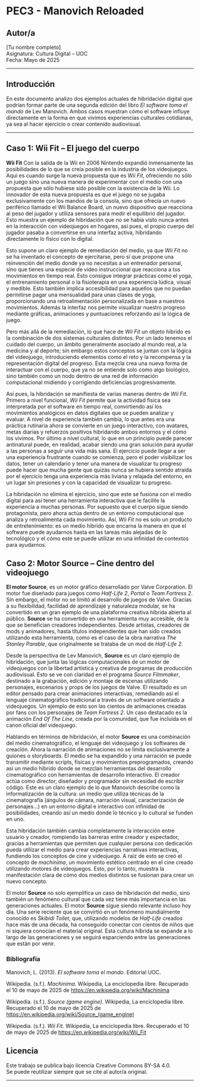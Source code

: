 # PEC3 - Manovich Reloaded

## Autor/a
[Tu nombre completo]  
Asignatura: Cultura Digital – UOC  
Fecha: Mayo de 2025

---

## Introducción

En este documento analizo dos ejemplos actuales de hibridación digital que podrían formar parte de una segunda edición del libro *El software toma el mando* de Lev Manovich. Ambos casos muestran cómo el software influye directamente en la forma en que vivimos experiencias culturales cotidianas, ya sea al hacer ejercicio o crear contenido audiovisual. 

---

## Caso 1: Wii Fit – El juego del cuerpo

**Wii Fit**
Con la salida de la Wii en 2006 Nintendo expandió inmensamente las posibilidades de lo que se creía posible en la industria de los videojuegos. Aquí es cuando surge la nueva propuesta que es *Wii Fit*, ofreciendo no sólo un juego sino una nueva manera de experimentar con el medio con una propuesta que sólo hubiese sido posible con la existencia de la Wii. Lo innovador de esta nueva propuesta es que el juego no se jugaba exclusivamente con los mandos de la consola, sino que ofrecía un nuevo periférico llamado el Wii Balance Board, un nuevo dispositivo que reacciona al peso del jugador y utiliza sensores para medir el equilibrio del jugador. Esto muestra un ejemplo de hibridación que no se había visto nunca antes en la interacción con videojuegos en hogares, así pues, el propio cuerpo del jugador pasaba a convertirse en una interfaz activa, hibridando directamente lo físico con lo digital.

Esto supone un claro ejemplo de remediación del medio, ya que *Wii Fit* no se ha inventado el concepto de ejercitarse, pero sí que propone una reinvención del medio donde ya no necesitas a un entrenador personal, sino que tienes una especie de video instruccional que reacciona a tus movimientos en tiempo real. Esto consigue integrar prácticas como el yoga, el entrenamiento personal o la fisioterapia en una experiencia lúdica, visual y medible. Esto también implica accesibilidad para aquellos que no puedan permitirse pagar una mensualidad para unas clases de yoga, proporcionando una retroalimentación personalizada en base a nuestros movimientos. Además la interfaz nos permite visualizar nuestro progreso mediante gráficas, animaciones y puntuaciones reforzando así la lógica de juego.

Pero más allá de la remediación, lo que hace de *Wii Fit* un objeto híbrido es la combinación de dos sistemas culturales distintos. Por un lado tenemos el cuidado del cuerpo, un ámbito generalmente asociado al mundo real, a la medicina y al deporte; sin embargo estos conceptos se juntan con la lógica del videojuego, introduciendo elementos como el reto y la recompensa y la representación digital del progreso. Esta mezcla crea una nueva forma de interactuar con el cuerpo, que ya no se entiende solo como algo biológico, sino también como un nodo dentro de una red de información computacional midiendo y corrigiendo deficiencias progresivamente.

Así pues, la hibridación se manifiesta de varias maneras dentro de *Wii Fit*. Primero a nivel funcional, *Wii Fit* permite que la actividad física sea interpretada por el software en tiempo real, convirtiendo así los movimientos analógicos en datos digitales que se pueden analizar y evaluar. A nivel de experiencia también cambia, lo que antes era una práctica rutinaria ahora se convierte en un juego interactivo, con avatares, metas diarias y refuerzos positivos hibridando ambos entornos y el cómo los vivimos. Por último a nivel cultural, lo que en un principio puede parecer antinatural puede, en realidad, acabar siendo una gran solución para ayudar a las personas a seguir una vida más sana. El ejercicio puede llegar a ser una experiencia frustrante cuando se comienza, pero el poder visibilizar los datos, tener un calendario y tener una manera de visualizar tu progreso puede hacer que mucha gente que quizás nunca se hubiera sentido atraída por el ejercicio tenga una experiencia más liviana y relajada del entorno, en un lugar sin presiones y con la capacidad de visualizar tu progreso.

La hibridación no elimina el ejercicio, sino que este se fusiona con el medio digital para así tener una herramienta interactiva que le facilite la experiencia a muchas personas. Por supuesto que el cuerpo sigue siendo protagonista, pero ahora actúa dentro de un entorno computacional que analiza y retroalimenta cada movimiento. Así, *Wii Fit* no es solo un producto de entretenimiento: es un medio híbrido que encarna la manera en que el software puede ayudarnos hasta en las tareas más alejadas de lo tecnológico y el cómo este se puede utilizar en una infinidad de contextos para ayudarnos.


## Caso 2: Motor Source – Cine dentro del videojuego

**El motor Source**,  es un motor gráfico desarrollado por Valve Corporation. El motor fue diseñado para juegos como *Half-Life 2*, *Portal* o *Team Fortress 2*. Sin embargo, el motor no se limitó al desarrollo de juegos de Valve. Gracias a su flexibilidad, facilidad de aprendizaje y naturaleza modular, se ha convertido en un gran ejemplo de una plataforma creativa híbrida abierta al público. **Source** se ha convertido en una herramienta muy accesible, de la que se benefician creadores independientes. Desde artistas, creadores de mods y animadores, hasta títulos independientes que han sido creados utilizando esta herramienta, como es el caso de la obra narrativa *The Stanley Parable*, que originalmente se trataba de un mod de *Half-Life 2*.

Desde la perspectiva de Lev Manovich, **Source** es un claro ejemplo de hibridación, que junta las lógicas computacionales de un motor de videojuegos con la libertad artística y creativa de programas de producción audiovisual. Esto se ve con claridad en el programa *Source Filmmaker*, destinado a la grabación, edición y montaje de escenas utilizando personajes, escenarios y props de los juegos de Valve. El resultado es un editor pensado para crear animaciones interactivas, remediando así el lenguaje cinematográfico tradicional a través de un software orientado a videojuegos. Un ejemplo de esto son las cientos de animaciones creadas por fans con los personajes de *Team Fortress 2*. Un caso destacado es la animación *End Of The Line*, creada por la comunidad, que fue incluida en el canon oficial del videojuego.

Hablando en términos de hibridación, el motor **Source** es una combinación del medio cinematográfico, el lenguaje del videojuego y los softwares de creación. Ahora la narración de animaciones no se limita exclusivamente a guiones o storyboards. El medio se ha expandido y una narración se puede transmitir mediante scripts, físicas y movimientos preprogramados, creando así un medio híbrido donde se mezclan herramientas del desarrollo cinematográfico con herramientas de desarrollo interactivo. El creador actúa como director, diseñador y programador sin necesidad de escribir código. Este es un claro ejemplo de lo que Manovich describe como la informatización de la cultura: un medio que utiliza técnicas de la cinematografía (ángulos de cámara, narración visual, caracterización de personajes…) en un entorno digital e interactivo con infinidad de posibilidades, creando así un medio donde lo técnico y lo cultural se funden en uno.

Esta hibridación también cambia completamente la interacción entre usuario y creador, rompiendo las barreras entre creador y espectador, gracias a herramientas que permiten que cualquier persona con dedicación pueda utilizar el medio para crear experiencias narrativas interactivas, fundiendo los conceptos de cine y videojuego. A raíz de esto se creó el concepto de *machinima*, un movimiento estético centrado en el cine creado utilizando motores de videojuegos. Esto, por lo tanto, muestra la manifestación clara de cómo dos medios distintos se fusionan para crear un nuevo concepto.

El motor **Source** no solo ejemplifica un caso de hibridación del medio, sino también un fenómeno cultural que cada vez tiene más importancia en las generaciones actuales. El motor **Source** sigue siendo relevante incluso hoy día. Una serie reciente que se convirtió en un fenómeno mundialmente conocido es *Skibidi Toilet*, que, utilizando modelos de *Half-Life* creados hace más de una década, ha conseguido conectar con cientos de niños que ni siquiera conocían el material original. Esta cultura híbrida se expande a lo largo de las generaciones y se seguirá esparciendo entre las generaciones que están por venir.

### Bibliografía

Manovich, L. (2013). *El software toma el mando*. Editorial UOC.

Wikipedia. (s.f.). *Machinima*. Wikipedia, La enciclopedia libre. Recuperado el 10 de mayo de 2025 de https://en.wikipedia.org/wiki/Machinima

Wikipedia. (s.f.). *Source (game engine)*. Wikipedia, La enciclopedia libre. Recuperado el 10 de mayo de 2025 de https://en.wikipedia.org/wiki/Source_(game_engine)

Wikipedia. (s.f.). *Wii Fit*. Wikipedia, La enciclopedia libre. Recuperado el 10 de mayo de 2025 de https://en.wikipedia.org/wiki/Wii_Fit


## Licencia

Este trabajo se publica bajo licencia Creative Commons BY-SA 4.0.  
Se puede reutilizar siempre que se cite al autor/a original.

---
